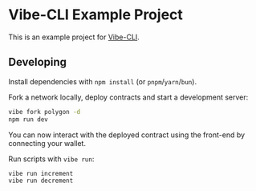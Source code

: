 # Vibe-CLI Example Project

This is an example project for [Vibe-CLI](https://github.com/GreenWojak/vibe-cli).

## Developing

Install dependencies with `npm install` (or `pnpm`/`yarn`/`bun`).

Fork a network locally, deploy contracts and start a development server:

```bash
vibe fork polygon -d
npm run dev
```

You can now interact with the deployed contract using the front-end by connecting your wallet.

Run scripts with `vibe run`:
```bash
vibe run increment
vibe run decrement
```